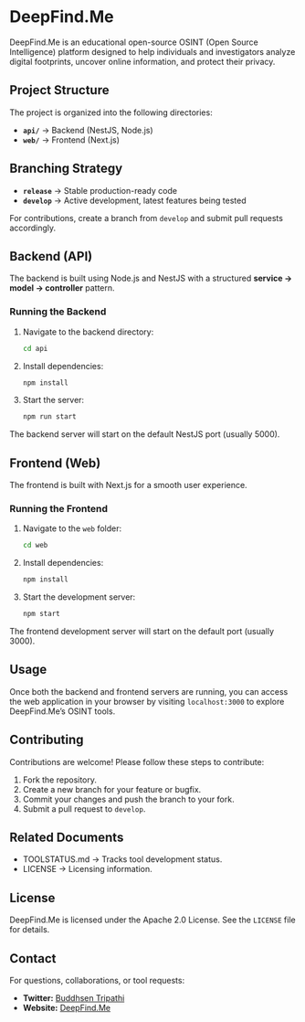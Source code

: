 # DeepFind.Me  

DeepFind.Me is an educational open-source OSINT (Open Source Intelligence) platform designed to help individuals and investigators analyze digital footprints, uncover online information, and protect their privacy.  

## **Project Structure**  

The project is organized into the following directories:  

- **`api/`** → Backend (NestJS, Node.js)  
- **`web/`** → Frontend (Next.js)  

## **Branching Strategy**  

- **`release`** → Stable production-ready code  
- **`develop`** → Active development, latest features being tested  

For contributions, create a branch from `develop` and submit pull requests accordingly.  

## **Backend (API)**  

The backend is built using Node.js and NestJS with a structured **service → model → controller** pattern.  

### **Running the Backend**  

1. Navigate to the backend directory:  
   ```bash
   cd api
   ```

2. Install dependencies:
   ```bash
   npm install
   ```

3. Start the server:
   ```bash
   npm run start
   ```

The backend server will start on the default NestJS port (usually 5000).

## Frontend (Web)

The frontend is built with Next.js for a smooth user experience.

### Running the Frontend

1. Navigate to the ```web``` folder:
   ```bash
   cd web
   ```

2. Install dependencies:
   ```bash
   npm install
   ```

3. Start the development server:
   ```bash
   npm start
   ```

The frontend development server will start on the default port (usually 3000).

## Usage

Once both the backend and frontend servers are running, you can access the web application in your browser by visiting ```localhost:3000``` to explore DeepFind.Me’s OSINT tools.

## Contributing

Contributions are welcome! Please follow these steps to contribute:

1. Fork the repository.
2. Create a new branch for your feature or bugfix.
3. Commit your changes and push the branch to your fork.
4. Submit a pull request to ```develop```.

## Related Documents

- TOOLSTATUS.md → Tracks tool development status.
- LICENSE → Licensing information.

## License
DeepFind.Me is licensed under the Apache 2.0 License.  See the ```LICENSE``` file for details.

## **Contact**  

For questions, collaborations, or tool requests:  

- **Twitter:** [Buddhsen Tripathi](https://x.com/intent/follow?screen_name=_TripathiJi)  
- **Website:** [DeepFind.Me](https://deepfind.me)  
